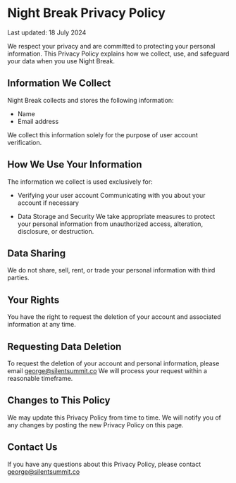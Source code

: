 # Night Break Privacy Policy

Last updated: 18 July 2024

We respect your privacy and are committed to protecting your personal information. This Privacy Policy explains how we collect, use, and safeguard your data when you use Night Break.

## Information We Collect

Night Break collects and stores the following information:

- Name
- Email address

We collect this information solely for the purpose of user account verification.

## How We Use Your Information

The information we collect is used exclusively for:

- Verifying your user account
  Communicating with you about your account if necessary

- Data Storage and Security
  We take appropriate measures to protect your personal information from unauthorized access, alteration, disclosure, or destruction.

## Data Sharing

We do not share, sell, rent, or trade your personal information with third parties.

## Your Rights

You have the right to request the deletion of your account and associated information at any time.

## Requesting Data Deletion

To request the deletion of your account and personal information, please email george@silentsummit.co
We will process your request within a reasonable timeframe.

## Changes to This Policy

We may update this Privacy Policy from time to time. We will notify you of any changes by posting the new Privacy Policy on this page.

## Contact Us

If you have any questions about this Privacy Policy, please contact george@silentsummit.co
